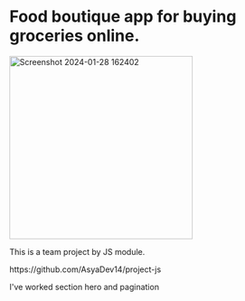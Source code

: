 <h1>Food boutique app for buying groceries online. </h1> 

<img width="324" alt="Screenshot 2024-01-28 162402" src="https://github.com/MartFrida/project-js/assets/32392607/cecc81db-91c1-4204-bfdd-b07fe94fac42">

<p>This is a team project by JS module. </p> 
<p>https://github.com/AsyaDev14/project-js</p>
<p>I've worked section hero and pagination</p>
